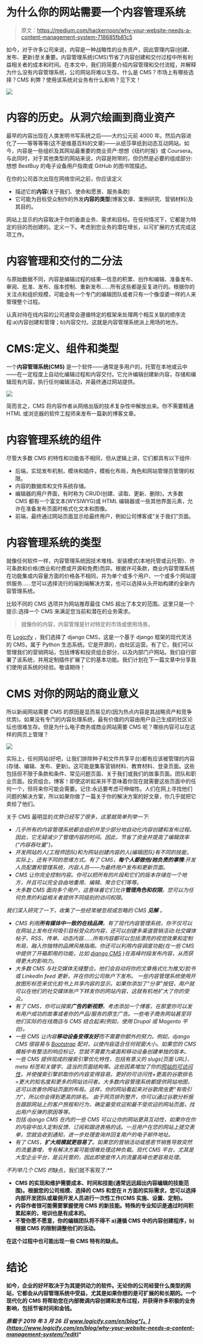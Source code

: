 # 为什么你的网站需要一个内容管理系统

> 原文：<https://medium.com/hackernoon/why-your-website-needs-a-content-management-system-718685fb81c5>

如今，对于许多公司来说，内容是一种战略性的业务资产，因此管理内容(创建、发布、更新)至关重要。内容管理系统(CMS)节省了内容创建和交付过程中所有利益相关者的成本和时间。在本文中，我们将简要介绍内容管理和交付流程，并解释为什么没有内容管理系统，公司网站将难以生存。什么是 CMS？市场上有哪些选择？CMS 利弊？使用该系统对业务有什么影响？见下文！

![](img/ab3c0ec587339b05a73def9124d3cb30.png)

# 内容的历史。从洞穴绘画到商业资产

最早的内容出现在人类发明书写系统之后——大约公元前 4000 年。然后内容进化了——等等等等(这不是维基百科的文章)——从纸莎草纸到动态互动网站。如今，内容是一些组织及其网站最重要的商业资产:想想《纽约时报》或 Coursera。与此同时，对于其他类型的网站来说，内容是附带的，但仍然是必要的组成部分:想想 BestBuy 的电子设备用户指南或 GitHub 的图书馆描述。

在你的公司首次出现在网络空间之前，你应该定义

*   描述它的**内容**(关于我们、使命和愿景、服务条款)
*   它可能为目标受众制作的外发**内容的类型**(博客文章、案例研究、营销材料)及其目的。

网站上显示的内容取决于你的垂直业务、需求和目标。在任何情况下，它都是为特定的目的而创建的。定义一下。考虑到您业务的潜在增长，以可扩展的方式完成这项工作。

# 内容管理和交付的二分法

与原始数据不同，内容是编辑过程的结果—信息的积累、创作和编辑、准备发布、审阅、批准、发布、版本控制、重新发布……所有这些都是反复进行的。根据你的关注点和组织规模，可能会有一个专门的编辑团队或者只有一个像湿婆一样的人来管理整个过程。

认真对待在线内容的公司通常会遵循特定的框架来处理两个相互关联的顺序流程:a)内容创建和管理；b)内容交付。这就是内容管理系统派上用场的地方。

# CMS:定义、组件和类型

一个**内容管理系统(CMS)** 是一个软件——通常是多用户的，托管在本地或云中——在一定程度上自动化编辑过程和内容交付。它允许编辑创建新内容，存储和编辑现有内容，执行任何编辑活动，并最终通过网站提供。

![](img/9549a6b4e47d5495eea67acdf7b3c1e3.png)

简而言之，CMS 将内容作者从网络出版的技术复杂性中解放出来。你不需要精通 HTML 或浏览器的软件工程师来发布一篇新的博客文章。

# 内容管理系统的组件

尽管大多数 CMS 的特性和功能各不相同，但从逻辑上讲，它们都具有以下组件:

*   后端，实现发布机制，模块和插件，模板化布局，角色和网站管理员管理的权限。
*   内容的数据库和文件系统存储。
*   编辑器的用户界面，有时称为 CRUD(创建、读取、更新、删除)。大多数 CMS 都有一个富文本(WYSIWYG)或 HTML 编辑器或一些其他界面元素，允许在准备发布页面时格式化文本和图像。
*   前端，最终通过网站页面显示给最终用户，例如公司博客或“关于我们”页面。

# 内容管理系统的类型

就像任何软件一样，内容管理系统因技术堆栈、安装模式(本地托管或云托管)、许可条款和价格(商业和付费或开源和免费)而异。根据许可条款，商业内容管理系统在功能集或内容量方面的价格各不相同，并为单个或多个用户、一个或多个网站提供服务……您可以选择流行的端到端解决方案，也可以选择从头开始构建的全新内容管理系统。

比较不同的 CMS 选项并为网站推荐最佳 CMS 超出了本文的范围。这里只是一个提示:选择一个 CMS 来满足您当前和潜在的业务需求。

> 就像你的内容，内容管理是针对特定的市场或使用场景。

在 [Logicify](http://logicify.com) ，我们选择了 django CMS，这是一个基于 django 框架的现代灵活的 CMS，属于 Python 生态系统。它是开源的，由社区运营。有了它，我们可以管理我们的营销网站，包括博客和投资组合部分，以及内部门户网站。我们自行部署了该系统，并用定制插件扩展了它的基本功能。我们计划在下一篇文章中分享我们使用该系统的经验。敬请期待！

# CMS 对你的网站的商业意义

所以新闻网站需要 CMS 的原因是显而易见的(因为热点内容是其战略资产和竞争优势)。如果没有专门的内容处理系统，最有价值的内容由用户自己生成的社区论坛也很难生存。但是为什么电子商务或商业网站需要 CMS 呢？哪些内容可以在这样的网页上管理？

![](img/955f13d93b39ea161fa5b9c9e733e802.png)

实际上，任何网站(好吧，让我们排除种子和文件共享平台)都有应该被管理的内容(存储、编辑、发布、更新)。这可能是集客营销材料、教育材料、登录页面。这些包括但不限于条款和条件、常见问题页面、关于我们或我们的故事页面。团队和职业页面。投资组合。博客！即使这听起来并不意味着你现在就需要这些页面中的任何一个，但将来你可能会需要。记住:永远要考虑可伸缩性。人们在网上寻找他们问题的解决方案，所以如果你做了一篇关于你的解决方案的好文章，你几乎就把它卖给了他们。

关于 CMS 最明显的*优势已经写了很多，这里就简单列举一下:*

*   *几乎所有的内容管理系统都会组织并至少部分地自动化内容创建和发布过程。因此，它无疑减少了管理内容的时间。因此，节省了资金并提高了编辑效率(“内容吞吐量”)。*
*   *开发网站的人(工程师团队)和为网站创建内容的人(编辑团队)有不同的技能，实际上，还有不同的思维方式。有了 CMS，**每个人都做他/她负责的事情**:开发人员配置和管理系统，内容人员——为最终用户发布和更新页面。*
*   *CMS 让你完全控制内容。你可以把所有的片段和它们的版本存储在一个地方，并且可以完全自由地重用、编辑、聚合它们等等。*
*   *大多数 CMS 面向多个用户，这意味着它们允许**管理角色和权限**。您可以为任何负责的利益相关者提供不同级别的访问权限。*

*我们深入研究了一下，收集了一些经常被忽视或忽略的 CMS ***见解*** 。*

*   *CMS 利用**所有媒体中一致的在线品牌**。有了现代内容管理系统，你不仅可以在网站上发布任何吸引目标受众的内容，还可以创建多渠道营销活动:社交媒体帖子、RSS、传单、动态内容……所有内容都可以包括漂亮的视觉效果和定制布局，融入你独特的品牌风格指南。你还可以利用内容调度功能(在一些 CMS 中提供了开箱即用的功能，比如 [django CMS](https://www.django-cms.org/en/) )在高峰时段发布内容，从而获得更大的影响力。*
*   *大多数 CMS 与社交媒体无缝整合。他们会自动将你的文章格式化为推文/脸书或 LinkedIn feed 更新，并在你的公司账户下发布。
    一些内容管理系统使用开放图形标签来优化脸书上共享内容的显示。如果你添加了“分享”按钮，用户就可以在他们的社交媒体账户下转发你的网站内容，这就有机地扩大了你的受众。*
*   *有了 CMS，你可以探索**广告的新视野**。考虑添加一个博客，在那里你可以发布用户成功的故事或者你的产品/服务的原生广告。一些电子商务网站甚至将他们实际的在线商店与 CMS 结合起来(例如，使用 Drupal 或 Magento 平台)。*
*   *一些 CMS 让内容**移动设备变得友好**而不需要你额外的努力。例如，django CMS 很容易与 [Bootstrap](https://getbootstrap.com/) 配对，以使内容适合任何视窗大小。如果您的 CMS 模板中有整洁的响应标记，您就不需要为桌面和移动设备创建单独的版本。*
*   *一些 CMS 提供现成的搜索引擎优化特性，包括有意义的 slugs(页面 URL)、meta 标签和关键字、适当的页面结构等。这些因素增加了你的[网站的可访问性](https://www.logicify.com/en/blog/accessibility-in-web-development-how-ecommerce-and-business-websites-benefit-from-it/)，并使搜索引擎抓取你的内容变得容易。更好的可访问性+更高的谷歌排名=更大的知名度和更多的网站访问者。大多数内容管理系统都提供网站地图，这可以改善你网站页面的布局。这样，你的网站看起来对谷歌爬虫更“有吸引力”，所以你会得到更高的排名。
    由于网页排列整齐，你可以通过谷歌分析报告跟踪网站上的客户旅程和行为，确定最受欢迎和最不受欢迎的网站页面，找出用户反弹的原因等等。*
*   *包括 django CMS 在内的一些 CMS 可以让你的网站更具互动性，如果你在你的内容中加入定制反馈、订阅和跟进表格的话。一旦用户在您的网站上提交表单，您就会收到通知，进一步处理查询并回复用户的电子邮件地址。*
*   *有了 CMS，**扩大规模就更容易了**。如果您的营销活动或感恩节销售导致突然的流量激增，专有解决方案可能很难处理这种负载。现代 CMS 平台，尤其是大型企业平台，是云托管的，因此即使是传入的流量高峰也更容易处理。*

*不列举几个 CMS 的*缺点，我们就不客观了:**

*   **CMS 的实现和维护需要成本、时间和技能(通常远远超出内容编辑的技能范围)。根据您的公司规模、选择的 CMS 和您在 it 方面的实际需求，您可以选择内部开发团队或雇佣开发人员进行一次性工作(CMS 实施、设置、定制)。**
*   **内容作者很可能需要掌握使用 CMS 的新技能。特殊的专业知识是通过时间积累起来的，培训也是有成本的。**
*   **不管你愿不愿意，你的编辑团队将不得不 a)遵循 CMS 中的内容创建程序，b)根据 CMS 的限制调整他们的活动。**

**在这个过程中也可能出现一些 CMS 特有的缺点。**

# **结论**

**如今，企业的好坏取决于为其提供动力的软件。无论你的公司经营什么类型的网站，它都会从内容管理系统中受益，尤其是如果你想的是可扩展的和长期的。一个现代化的 CMS 将帮助您在内部微调内容创建和发布过程，并获得许多积极的业务影响，包括节省时间和金钱。**

***原载于 2019 年 3 月 26 日 www.logicify.com/en/blog*[。](https://www.logicify.com/en/blog/why-your-website-needs-a-content-management-system/?edit)****